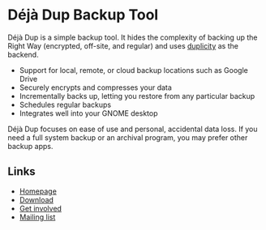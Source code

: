 <!--
SPDX-License-Identifier: CC-BY-SA-4.0
SPDX-FileCopyrightText: Michael Terry
-->

# Déjà Dup Backup Tool

Déjà Dup is a simple backup tool. It hides the complexity of backing up the
Right Way (encrypted, off-site, and regular) and uses
[duplicity](http://duplicity.nongnu.org/) as the backend.

 * Support for local, remote, or cloud backup locations such as Google Drive
 * Securely encrypts and compresses your data
 * Incrementally backs up, letting you restore from any particular backup
 * Schedules regular backups
 * Integrates well into your GNOME desktop

Déjà Dup focuses on ease of use and personal, accidental data loss.
If you need a full system backup or an archival program, you may prefer other
backup apps.

## Links

 * [Homepage](https://wiki.gnome.org/Apps/DejaDup)
 * [Download](https://wiki.gnome.org/Apps/DejaDup/Download)
 * [Get involved](https://wiki.gnome.org/Apps/DejaDup/GettingInvolved)
 * [Mailing list](https://mail.gnome.org/mailman/listinfo/deja-dup-list)

